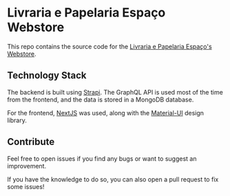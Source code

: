# Livraria e Papelaria Espaço Webstore

This repo contains the source code for the [Livraria e Papelaria Espaço's Webstore](https://lpespaco.pt).

## Technology Stack

The backend is built using [Strapi](https://strapi.io).
The GraphQL API is used most of the time from the frontend, and the data is stored in a MongoDB database.

For the frontend, [NextJS](https://nextjs.org) was used, along with the [Material-UI](https://material-ui.com) design library.


## Contribute

Feel free to open issues if you find any bugs or want to suggest an improvement.

If you have the knowledge to do so, you can also open a pull request to fix some issues!
